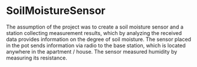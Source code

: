 # SoilMoistureSensor
The assumption of the project was to create a soil moisture sensor and a station collecting measurement results, 
which by analyzing the received data provides information on the degree of soil moisture. 
The sensor placed in the pot sends information via radio to the base station, which is located anywhere in the apartment / house. 
The sensor measured humidity by measuring its resistance.
